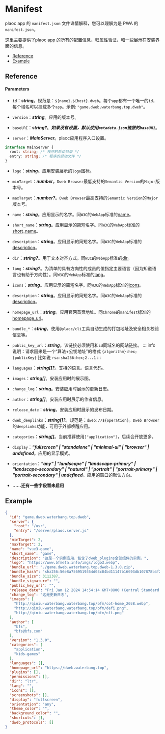 # Manifest

plaoc app 的 `manifest.json` 文件详情解释，您可以理解为是 PWA 的 `manifest.json`。

这里主要提供了plaoc app 的所有的配置信息，归属性验证，和一些展示在安装界面的信息。

- [Reference](#reference)
- [Example](#example)

 
## Reference

#### Parameters

- `id`：__*string*__。规范是：`${name}.${host}.dweb`。每个`app`都有一个唯一的`id`，每个域名可以挂载多个`app`。示例: `"game.dweb.waterbang.top.dweb"`。
- `version`：__*string*__。应用的版本号。
- `baseURI`：__*string?*__。__*如果没有设置，默认使用`metadata.json`链接的`baseURI`*__。



- `server`：__*MainServer*__。plaoc应用程序入口设置。
```ts
interface MainServer {
  root: string; /* 程序的启动目录 */
  entry: string; /* 程序的启动文件 */
}
```
- `logo`：__*string*__。应用安装展示的`logo`图标。
- `minTarget`：__*number*__。`Dweb Browser`最低支持的`Semantic Version`的`Major`版本号。
- `maxTarget`：__*number?*__。`Dweb Browser`最高支持的`Semantic Version`的`Major`版本号。

- `name`：__*string*__。应用显示的名字。同`W3C`的`WebApp`标准的[name](https://w3c.github.io/manifest/#dfn-name)。
- `short_name`：__*string*__。应用显示的简短名字。同`W3C`的`WebApp`标准的[short_name](https://w3c.github.io/manifest/#dfn-short_name)。
- `description`：__*string*__。应用显示的简短名字。同`W3C`的`WebApp`标准的[description](https://w3c.github.io/manifest/#description-member)。
- `dir`：__*string?*__。用于文本对齐方式。同`W3C`的`WebApp`标准的[dir](https://w3c.github.io/manifest/#dir-member)。
- `lang`：__*string?*__。为清单的具有方向性的成员的值指定主要语言（因为知道语言也有助于方向性）。同`W3C`的`WebApp`标准的[lang](https://w3c.github.io/manifest/#lang-member)。
- `icons`：__*string*__。应用显示的简短名字。同`W3C`的`WebApp`标准的[icons](https://w3c.github.io/manifest/#icons-member)。
- `description`：__*string*__。应用显示的简短名字。同`W3C`的`WebApp`标准的[description](https://w3c.github.io/manifest/#description-member)。
<!-- - `description`：string。应用显示的简短名字。同`W3C`的`WebApp`标准的[description](https://w3c.github.io/manifest/#description-member)。
- `description`：string。应用显示的简短名字。同`W3C`的`WebApp`标准的[description](https://w3c.github.io/manifest/#description-member)。
- `description`：string。应用显示的简短名字。同`W3C`的`WebApp`标准的[description](https://w3c.github.io/manifest/#description-member)。
- `description`：string。应用显示的简短名字。同`W3C`的`WebApp`标准的[description](https://w3c.github.io/manifest/#description-member)。 -->

- `homepage_url`：__*string*__。应用官网首页地址。同`Chrome`的`manifest`标准的[homepage_url](https://developer.chrome.com/docs/extensions/mv3/manifest/homepage_url/)。

- `bundle_*`：__*string*__。使用`@plaoc/cli`工具自动生成的打包地址及安全相关校验信息等。
- `public_key_url`：__*string*__。该链接必须使用和`id`同域名的网站链接。
::: info 说明：请求回来是一个“算法+公钥地址”的格式 `{algorithm}:hex;{publicKey}`
 比如说 `rsa-sha256:hex;2...1`
:::

- `languages`：__*string[]?*__。支持的语言。[语言代码](http://www.lingoes.net/zh/translator/langcode.htm)。
- `images`：__*string[]*__。安装应用时的展示图。
- `change_log`：__*string*__。安装应用时展示的更新日志。
- `author`：__*string[]*__。安装应用时展示的作者信息。
- `release_date`：__*string*__。安装应用时展示的发布日期。
- `dweb_deeplinks`：__*string[]?*__。规范是：`dweb://${operation}`。`Dweb Browser`的`deeplinks`功能，可用于外部唤醒应用。
- `categories`：__*string[]*__。当前推荐使用`["application"]`，后续会开放更多。
- `display`：__*"fullscreen" | "standalone" | "minimal-ui" | "browser" | undefined*__。应用的显示模式。
- `orientation`：__*"any" | "landscape" | "landscape-primary" | "landscape-secondary" | "natural" | "portrait" | "portrait-primary" | "portrait-secondary" | undefined*__。应用的窗口的默认方向。
- __......还有一些字段暂未启用__

## Example
```json
{
  "id": "game.dweb.waterbang.top.dweb",
  "server": {
    "root": "/usr",
    "entry": "/server/plaoc.server.js"
  },
  "minTarget": 2,
  "maxTarget": 2,
  "name": "vue3-game",
  "short_name": "game",
  "description": "这是一个实例应用，包含了dweb_plugins全部组件的实例。",
  "logo": "https://www.bfmeta.info/imgs/logo3.webp",
  "bundle_url": "./game.dweb.waterbang.top.dweb-1.3.0.zip",
  "bundle_hash": "sha256:56e8a7569519364d03c04bd11147b16693db107878b4f27b827617e5f4dfb650",
  "bundle_size": 3112387,
  "bundle_signature": "",
  "public_key_url": "",
  "release_date": "Fri Jan 12 2024 14:54:14 GMT+0800 (Central Standard Time)",
  "change_log": "这是更新日志",
  "images": [
    "http://qiniu-waterbang.waterbang.top/bfm/cot-home_2058.webp",
    "http://qiniu-waterbang.waterbang.top/bfm/defi.png",
    "http://qiniu-waterbang.waterbang.top/bfm/nft.png"
  ],
  "author": [
    "bfs",
    "bfs@bfs.com"
  ],
  "version": "1.3.0",
  "categories": [
    "application",
    "kids-games"
  ],
  "languages": [],
  "homepage_url": "https://dweb.waterbang.top",
  "plugins": [],
  "permissions": [],
  "dir": "ltr",
  "lang": "",
  "icons": [],
  "screenshots": [],
  "display": "fullscreen",
  "orientation": "any",
  "theme_color": "",
  "background_color": "",
  "shortcuts": [],
  "dweb_protocols": []
}
```
